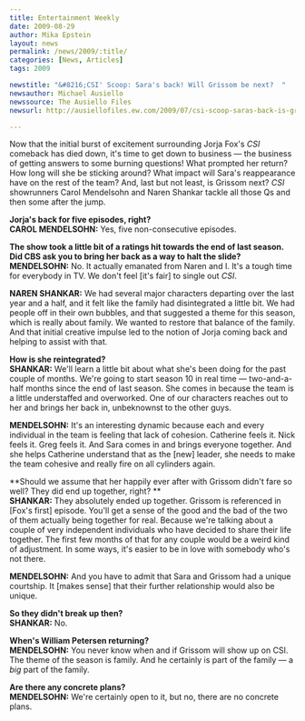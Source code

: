```yaml
---
title: Entertainment Weekly
date: 2009-08-29
author: Mika Epstein
layout: news
permalink: /news/2009/:title/
categories: [News, Articles]
tags: 2009

newstitle: "&#8216;CSI' Scoop: Sara's back! Will Grissom be next?  "
newsauthor: Michael Ausiello  
newssource: The Ausiello Files
newsurl: http://ausiellofiles.ew.com/2009/07/csi-scoop-saras-back-is-grissom-next.html  

---
```


Now that the initial burst of excitement surrounding Jorja Fox's *CSI* comeback has died down, it's time to get down to business &#8212; the business of getting answers to some burning questions! What prompted her return? How long will she be sticking around? What impact will Sara's reappearance have on the rest of the team? And, last but not least, is Grissom next? *CSI* showrunners Carol Mendelsohn and Naren Shankar tackle all those Qs and then some after the jump.

**Jorja's back for five episodes, right?**  
**CAROL MENDELSOHN:** Yes, five non-consecutive episodes.

**The show took a little bit of a ratings hit towards the end of last season. Did CBS ask you to bring her back as a way to halt the slide?**  
**MENDELSOHN:** No. It actually emanated from Naren and I. It's a tough time for everybody in TV. We don't feel [it's fair] to single out *CSI*.

**NAREN SHANKAR:** We had several major characters departing over the last year and a half, and it felt like the family had disintegrated a little bit. We had people off in their own bubbles, and that suggested a theme for this season, which is really about family. We wanted to restore that balance of the family. And that initial creative impulse led to the notion of Jorja coming back and helping to assist with that.

**How is she reintegrated?**  
**SHANKAR:** We'll learn a little bit about what she's been doing for the past couple of months. We're going to start season 10 in real time &#8212; two-and-a-half months since the end of last season. She comes in because the team is a little understaffed and overworked. One of our characters reaches out to her and brings her back in, unbeknownst to the other guys.

**MENDELSOHN:** It's an interesting dynamic because each and every individual in the team is feeling that lack of cohesion. Catherine feels it. Nick feels it. Greg feels it. And Sara comes in and brings everyone together. And she helps Catherine understand that as the [new] leader, she needs to make the team cohesive and really fire on all cylinders again.

**Should we assume that her happily ever after with Grissom didn't fare so well? They did end up together, right? **  
**SHANKAR:** They absolutely ended up together. Grissom is referenced in [Fox's first] episode. You'll get a sense of the good and the bad of the two of them actually being together for real. Because we're talking about a couple of very independent individuals who have decided to share their life together. The first few months of that for any couple would be a weird kind of adjustment. In some ways, it's easier to be in love with somebody who's not there.

**MENDELSOHN:** And you have to admit that Sara and Grissom had a unique courtship. It [makes sense] that their further relationship would also be unique.

**So they didn't break up then?**  
**SHANKAR:** No. 

**When's William Petersen returning?**  
**MENDELSOHN:** You never know when and if Grissom will show up on CSI. The theme of the season is family. And he certainly is part of the family &#8212; a *big* part of the family.

**Are there any concrete plans?**  
**MENDELSOHN:** We're certainly open to it, but no, there are no concrete plans.  
